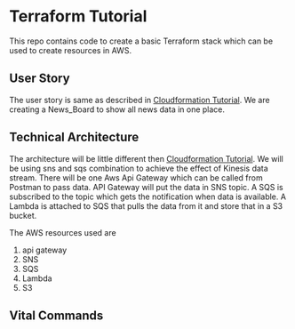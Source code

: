 # Terraform Tutorial

This repo contains code to create a basic Terraform stack which can be used to create resources in AWS.

## User Story

The user story is same as described in [Cloudformation Tutorial](https://github.com/Dhrubaneel/cloudformation_tutorial). We are creating a News_Board to show all news data in one place.

## Technical Architecture

The architecture will be little different then [Cloudformation Tutorial](https://github.com/Dhrubaneel/cloudformation_tutorial). We will be using sns and sqs combination to achieve the effect of Kinesis data stream. There will be one Aws Api Gateway which can be called from Postman to pass data. API Gateway will put the data in SNS topic. A SQS is subscribed to the topic which gets the notification when data is available. A Lambda is attached to SQS that pulls the data from it and store that in a S3 bucket.

The AWS resources used are 
1) api gateway
2) SNS
3) SQS
4) Lambda
5) S3

## Vital Commands
